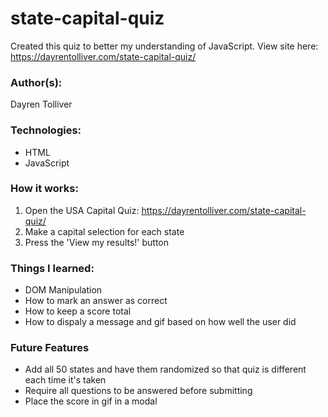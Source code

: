# state-capital-quiz
Created this quiz to better my understanding of JavaScript.
View site here: https://dayrentolliver.com/state-capital-quiz/

### Author(s):
Dayren Tolliver

### Technologies:
* HTML
* JavaScript

### How it works:
1. Open the USA Capital Quiz: https://dayrentolliver.com/state-capital-quiz/
2. Make a capital selection for each state
3. Press the 'View my results!' button

### Things I learned:
* DOM Manipulation
* How to mark an answer as correct
* How to keep a score total
* How to dispaly a message and gif based on how well the user did

### Future Features
* Add all 50 states and have them randomized so that quiz is different each time it's taken
* Require all questions to be answered before submitting
* Place the score in gif in a modal

